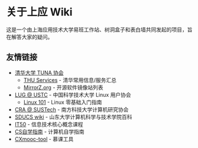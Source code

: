 # 关于上应 Wiki

这是一个由上海应用技术大学易班工作站、树洞盒子和表白墙共同发起的项目，旨在解答大家的疑问。

## 友情链接

- [清华大学 TUNA 协会](https://tuna.moe/)
  - [THU Services](https://thu.services/) - 清华常用信息/服务汇总
  - [MirrorZ.org](https://mirrorz.org/) - 开源软件镜像站列表
- [LUG @ USTC](https://lug.ustc.edu.cn/) - 中国科学技术大学 Linux 用户协会
  - [Linux 101](https://101.lug.ustc.edu.cn/) - Linux 零基础入门指南
- [CRA @ SUSTech](https://www.cra.moe/) - 南方科技大学计算机研究协会
- [SDUCS wiki](https://sducs.wiki/) - 山东大学计算机科学与技术学院百科
- [IT50](https://it50.org/zh-Hans/) - 信息技术核心概念课程
- [CS自学指南](https://csdiy.wiki/) - 计算机自学指南
- [CXmooc-tool](https://cx.icodef.com/) - 慕课工具
